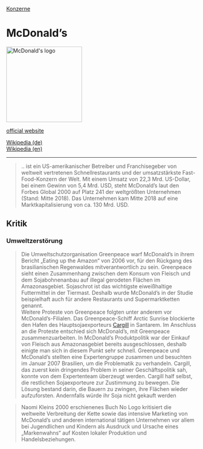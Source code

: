 [Konzerne](../konzerne.html)   

# McDonald’s

<img src="https://upload.wikimedia.org/wikipedia/commons/3/36/McDonald%27s_Golden_Arches.svg" height="200" alt="McDonald's logo">

[official website](https://www.mcdonalds.com/)   

[Wikipedia (de)](https://de.wikipedia.org/wiki/McDonald%E2%80%99s)   
[Wikipedia (en)](https://en.wikipedia.org/wiki/McDonald%27s)

---

> .. ist ein US-amerikanischer Betreiber und Franchisegeber von weltweit vertretenen Schnellrestaurants und der umsatzstärkste Fast-Food-Konzern der Welt.
Mit einem Umsatz von 22,3 Mrd. US-Dollar, bei einem Gewinn von 5,4 Mrd. USD, steht McDonald’s laut den Forbes Global 2000 auf Platz 241 der weltgrößten Unternehmen (Stand: Mitte 2018). Das Unternehmen kam Mitte 2018 auf eine Marktkapitalisierung von ca. 130 Mrd. USD.

## Kritik

### <a name="umweltzerstoerung">Umweltzerstörung</a>
> Die Umweltschutzorganisation Greenpeace warf McDonald’s in ihrem Bericht „Eating up the Amazon“ von 2006 vor, für den Rückgang des brasilianischen Regenwaldes mitverantwortlich zu sein. Greenpeace sieht einen Zusammenhang zwischen dem Konsum von Fleisch und dem Sojabohnenanbau auf illegal gerodeten Flächen im Amazonasgebiet. Sojaschrot ist das wichtigste eiweißhaltige Futtermittel in der Tiermast. Deshalb wurde McDonald’s in der Studie beispielhaft auch für andere Restaurants und Supermarktketten genannt.   
Weitere Proteste von Greenpeace folgten unter anderem vor McDonald’s-Filialen. Das Greenpeace-Schiff Arctic Sunrise blockierte den Hafen des Hauptsojaexporteurs [Cargill](../konzerne/cargill.html) in Santarem. Im Anschluss an die Proteste entschied sich McDonald’s, mit Greenpeace zusammenzuarbeiten. In McDonald’s Produktpolitik war der Einkauf von Fleisch aus Amazonasgebiet bereits ausgeschlossen, deshalb einigte man sich in diesem Punkt sehr schnell. Greenpeace und McDonald’s stellten eine Expertengruppe zusammen und besuchten im Januar 2007 Brasilien, um die Problematik zu verhandeln. Cargill, das zuerst kein dringendes Problem in seiner Geschäftspolitik sah, konnte von dem Expertenteam überzeugt werden. Cargill half selbst, die restlichen Sojaexporteure zur Zustimmung zu bewegen. Die Lösung bestand darin, die Bauern zu zwingen, ihre Flächen wieder aufzuforsten. Andernfalls würde ihr Soja nicht gekauft werden


> Naomi Kleins 2000 erschienenes Buch No Logo kritisiert die weltweite Verbreitung der Kette sowie das intensive Marketing von McDonald’s und anderen international tätigen Unternehmen vor allem bei Jugendlichen und Kindern als Ausdruck und Ursache eines „Markenwahns“ auf Kosten lokaler Produktion und Handelsbeziehungen.
